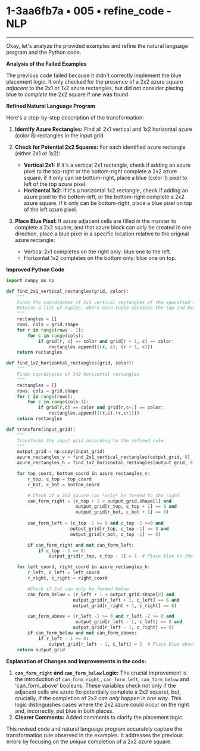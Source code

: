 # 1-3aa6fb7a • 005 • refine_code - NLP

---
Okay, let's analyze the provided examples and refine the natural language program and the Python code.

**Analysis of the Failed Examples**

The previous code failed because it didn't correctly implement the blue placement logic. It only checked for the presence of a 2x2 azure square *adjacent* to the 2x1 or 1x2 azure rectangles, but did not consider placing blue to *complete* the 2x2 square if one was found.

**Refined Natural Language Program**

Here's a step-by-step description of the transformation:

1.  **Identify Azure Rectangles:** Find all 2x1 vertical and 1x2 horizontal azure (color 8) rectangles in the input grid.

2.  **Check for Potential 2x2 Squares:** For each identified azure rectangle (either 2x1 or 1x2):

    *   **Vertical 2x1:** If it's a vertical 2x1 rectangle, check if adding an azure pixel to the top-right or the bottom-right complete a 2x2 azure square. if it only can be bottom-right, place a blue (color 1) pixel to left of the top azure pixel.
    *   **Horizontal 1x2:** If it's a horizontal 1x2 rectangle, check if adding an azure pixel to the bottom-left, or the bottom-right complete a 2x2 azure square. If it only can be bottom-right, place a blue pixel on top of the left azure pixel.

3. **Place Blue Pixel:** If azure adjacent cells are filled in the manner to complete a 2x2 square, and that azure block can *only* be created in one direction, place a blue pixel in a specific location relative to the original azure rectangle:
   * Vertical 2x1 completes on the right only: blue one to the left.
   * Horizontal 1x2 completes on the bottom only: blue one on top.

**Improved Python Code**

```python
import numpy as np

def find_2x1_vertical_rectangles(grid, color):
    """
    Finds the coordinates of 2x1 vertical rectangles of the specified color.
    Returns a list of tuples, where each tuple contains the top and bottom coordinates of a rectangle.
    """
    rectangles = []
    rows, cols = grid.shape
    for r in range(rows - 1):
        for c in range(cols):
            if grid[r, c] == color and grid[r + 1, c] == color:
                rectangles.append(((r, c), (r + 1, c)))
    return rectangles

def find_1x2_horizontal_rectangles(grid, color):
    """
    Finds coordinates of 1x2 horizontal rectangles
    """
    rectangles = []
    rows, cols = grid.shape
    for r in range(rows):
        for c in range(cols-1):
            if grid[r,c] == color and grid[r,c+1] == color:
                rectangles.append(((r,c),(r,c+1)))
    return rectangles

def transform(input_grid):
    """
    Transforms the input grid according to the refined rule.
    """
    output_grid = np.copy(input_grid)
    azure_rectangles_v = find_2x1_vertical_rectangles(output_grid, 8)
    azure_rectangles_h = find_1x2_horizontal_rectangles(output_grid, 8)

    for top_coord, bottom_coord in azure_rectangles_v:
        r_top, c_top = top_coord
        r_bot, c_bot = bottom_coord

        # Check if a 2x2 square can *only* be formed to the right
        can_form_right = (c_top + 1 < output_grid.shape[1] and
                          output_grid[r_top, c_top + 1] == 8 and
                          output_grid[r_bot, c_bot + 1] == 8)
        
        can_form_left = (c_top -1 >= 0 and c_top -2 >=0 and
                        output_grid[r_top, c_top -1] == 8 and
                        output_grid[r_bot, c_top -1] == 8)

        if can_form_right and not can_form_left:
            if c_top - 1 >= 0:
                output_grid[r_top, c_top - 1] = 1  # Place blue to the left

    for left_coord, right_coord in azure_rectangles_h:
        r_left, c_left = left_coord
        r_right, c_right = right_coord

        #Check if 2x2 can only be formed below
        can_form_below = (r_left + 1 < output_grid.shape[0] and
                         output_grid[r_left + 1, c_left] == 8 and
                         output_grid[r_right + 1, c_right] == 8)

        can_form_above = (r_left -1 >= 0 and r_left -2 >= 0 and
                          output_grid[r_left - 1, c_left] == 8 and
                         output_grid[r_left - 1, c_right] == 8)
        if can_form_below and not can_form_above:
            if r_left - 1 >= 0:
                output_grid[r_left - 1, c_left] = 1  # Place blue above
    return output_grid
```

**Explanation of Changes and Improvements in the code:**

1.  **`can_form_right` and `can_form_below` Logic:** The crucial improvement is the introduction of `can_form_right` , `can_form_left`, `can_form_below` and 'can_form_above' booleans. These variables check not only if the adjacent cells *are* azure (to potentially complete a 2x2 square), but, crucially, if the completion of 2x2 *can only happen in one way*. This logic distinguishes cases where the 2x2 azure could occur on the right and, incorrectly, put blue in both places.
2.  **Clearer Comments:** Added comments to clarify the placement logic.

This revised code and natural language program accurately capture the transformation rule observed in the examples. It addresses the previous errors by focusing on the *unique* completion of a 2x2 azure square.

